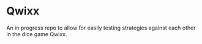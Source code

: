 # Qwixx

An in progress repo to allow for easily testing strategies against each other in the dice game Qwixx. 